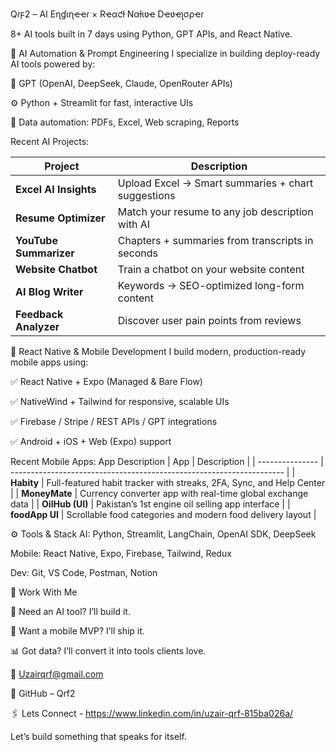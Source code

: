 Qɾϝ2 – AI Eɳɠιɳҽҽɾ × Rҽαƈƚ Nαƚιʋҽ Dҽʋҽʅσρҽɾ

8+ AI tools built in 7 days using Python, GPT APIs, and React Native.

🤖 AI Automation & Prompt Engineering
I specialize in building deploy-ready AI tools powered by:

🧠 GPT (OpenAI, DeepSeek, Claude, OpenRouter APIs)

⚙️ Python + Streamlit for fast, interactive UIs

📄 Data automation: PDFs, Excel, Web scraping, Reports

Recent AI Projects:

| Project                  | Description                                        |
| ------------------------ | -------------------------------------------------- |
| **Excel AI Insights**    | Upload Excel → Smart summaries + chart suggestions |
| **Resume Optimizer**     | Match your resume to any job description with AI   |
| **YouTube Summarizer**   | Chapters + summaries from transcripts in seconds   |
| **Website Chatbot**      | Train a chatbot on your website content            |
| **AI Blog Writer**       | Keywords → SEO-optimized long-form content         |
| **Feedback Analyzer**    | Discover user pain points from reviews             |



📱 React Native & Mobile Development
I build modern, production-ready mobile apps using:

✅ React Native + Expo (Managed & Bare Flow)

✅ NativeWind + Tailwind for responsive, scalable UIs

✅ Firebase / Stripe / REST APIs / GPT integrations

✅ Android + iOS + Web (Expo) support

 Recent Mobile Apps:
App	Description
| App             | Description                                                          |
| --------------- | -------------------------------------------------------------------- |
| **Habity**      | Full-featured habit tracker with streaks, 2FA, Sync, and Help Center |
| **MoneyMate**   | Currency converter app with real-time global exchange data           |
| **OilHub (UI)** | Pakistan’s 1st engine oil selling app interface                      |
| **foodApp UI**  | Scrollable food categories and modern food delivery layout           |


⚙️ Tools & Stack
AI: Python, Streamlit, LangChain, OpenAI SDK, DeepSeek

Mobile: React Native, Expo, Firebase, Tailwind, Redux

Dev: Git, VS Code, Postman, Notion

💼 Work With Me


🧠 Need an AI tool? I’ll build it.

📲 Want a mobile MVP? I’ll ship it.

📊 Got data? I’ll convert it into tools clients love.

📩 Uzairqrf@gmail.com

🔗 GitHub – Qrf2

🖇️ Lets Connect - https://www.linkedin.com/in/uzair-qrf-815ba026a/


Let’s build something that speaks for itself.
